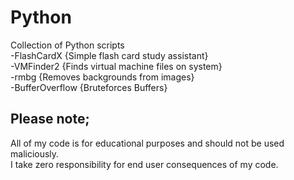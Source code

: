 # Python  
Collection of Python scripts  
-FlashCardX {Simple flash card study assistant}  
-VMFinder2 {Finds virtual machine files on system}  
-rmbg {Removes backgrounds from images}  
-BufferOverflow {Bruteforces Buffers}

## Please note;  
All of my code is for educational purposes and should not be used maliciously.  
I take zero responsibility for end user consequences of my code.  
